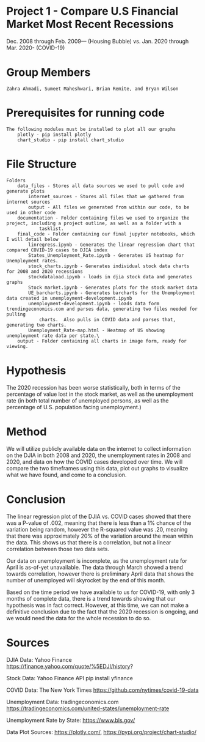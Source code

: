 # Project 1 - Compare U.S Financial Market Most Recent Recessions
Dec. 2008 through Feb. 2009— (Housing Bubble) vs. Jan. 2020 through Mar. 2020- (COVID-19)

# Group Members
    Zahra Ahmadi, Sumeet Maheshwari, Brian Remite, and Bryan Wilson

# Prerequisites for running code
    The following modules must be installed to plot all our graphs
        plotly - pip install plotly
        chart_studio - pip install chart_studio

# File Structure
    Folders
        data_files - Stores all data sources we used to pull code and generate plots
            internet_sources - Stores all files that we gathered from internet sources
            output - All files we generated from within our code, to be used in other code
        documentation - Folder containing files we used to organize the project, including a project outline, as well as a folder with a
                tasklist.
        final_code - Folder containing our final jupyter notebooks, which I will detail below
            linregress.ipynb - Generates the linear regression chart that compared COVID-19 cases to DJIA index
            States_Unemployment_Rate.ipynb - Generates US heatmap for Unemployment rates.
            stock_charts.ipynb - Generates individual stock data charts for 2008 and 2020 recessions
            stockdataload.ipynb - loads in djia stock data and generates graphs
            Stock market.ipynb - Generates plots for the stock market data
            UE_barcharts.ipynb - Generates barcharts for the Unemployment data created in unemployment-development.ipynb
            unemployment-development.ipynb - loads data form trendingeconomics.com and parses data, generating two files needed for pulling
                charts.  Also pulls in COVID data and parses that, generating two charts.
            Unemployment_Rate-map.html - Heatmap of US showing unemployment rate data per state.\
        output - Folder containing all charts in image form, ready for viewing.

# Hypothesis
The 2020 recession has been worse statistically, both in terms of the percentage of value lost in the stock market, as well as the unemployment rate (in both total number of unemployed persons, as well as the percentage of U.S. population facing unemployment.)

# Method
We will utilize publicly available data on the internet to collect information on the DJIA in both 2008 and 2020, the unemployment rates in 2008 and 2020, and data on how the COVID cases developed over time. We will compare the two timeframes using this data, plot out graphs to visualize what we have found, and come to a conclusion.
    
# Conclusion
The linear regression plot of the DJIA vs. COVID cases showed that there was a P-value of .002, meaning that there is less than a 1% chance of the variation being random, however the R-squared value was .20, meaning that there was approximately 20% of the variation around the mean within the data.  This shows us that there is a correlation, but not a linear correlation between those two data sets.

Our data on unemployment is incomplete, as the unemployment rate for April is as-of-yet unavailable. The data through March showed a trend towards correlation, however there is preliminary April data that shows the number of unemployed will skyrocket by the end of this month.

Based on the time period we have available to us for COVID-19, with only 3 months of complete data, there is a trend towards showing that our hypothesis was in fact correct.  However, at this time, we can not make a definitive conclusion due to the fact that the 2020 recession is ongoing, and we would need the data for the whole recession to do so.

# Sources
DJIA Data: Yahoo Finance https://finance.yahoo.com/quote/%5EDJI/history?

Stock Data: Yahoo Finance API pip install yfinance

COVID Data: The New York Times https://github.com/nytimes/covid-19-data

Unemployment Data: tradingeconomics.com https://tradingeconomics.com/united-states/unemployment-rate

Unemployment Rate by State: https://www.bls.gov/

Data Plot Sources: https://plotly.com/, https://pypi.org/project/chart-studio/
